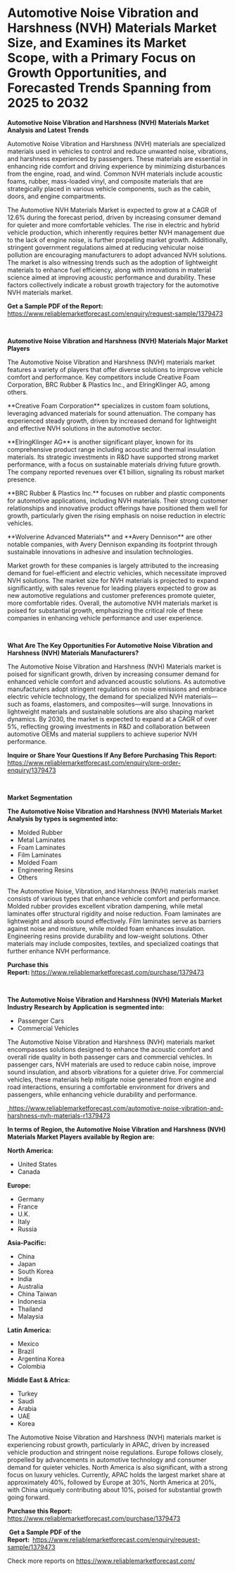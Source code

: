 <p><h1>Automotive Noise Vibration and Harshness (NVH) Materials Market Size, and Examines its Market Scope, with a Primary Focus on Growth Opportunities, and Forecasted Trends Spanning from 2025 to 2032</h1></p><p><strong>Automotive Noise Vibration and Harshness (NVH) Materials Market Analysis and Latest Trends</strong></p>
<p><p>Automotive Noise Vibration and Harshness (NVH) materials are specialized materials used in vehicles to control and reduce unwanted noise, vibrations, and harshness experienced by passengers. These materials are essential in enhancing ride comfort and driving experience by minimizing disturbances from the engine, road, and wind. Common NVH materials include acoustic foams, rubber, mass-loaded vinyl, and composite materials that are strategically placed in various vehicle components, such as the cabin, doors, and engine compartments.</p><p>The Automotive NVH Materials Market is expected to grow at a CAGR of 12.6% during the forecast period, driven by increasing consumer demand for quieter and more comfortable vehicles. The rise in electric and hybrid vehicle production, which inherently requires better NVH management due to the lack of engine noise, is further propelling market growth. Additionally, stringent government regulations aimed at reducing vehicular noise pollution are encouraging manufacturers to adopt advanced NVH solutions. The market is also witnessing trends such as the adoption of lightweight materials to enhance fuel efficiency, along with innovations in material science aimed at improving acoustic performance and durability. These factors collectively indicate a robust growth trajectory for the automotive NVH materials market.</p></p>
<p><strong>Get a Sample PDF of the Report:&nbsp;</strong> <a href="https://www.reliablemarketforecast.com/enquiry/request-sample/1379473?utm_campaign=2124&utm_medium=2&utm_source=Github&utm_content=ia&utm_term=01022025&utm_id=automotive-noise-vibration-and-harshness-nvh-materials">https://www.reliablemarketforecast.com/enquiry/request-sample/1379473</a></p>
<p>&nbsp;</p>
<p><strong>Automotive Noise Vibration and Harshness (NVH) Materials Major Market Players</strong></p>
<p><p>The Automotive Noise Vibration and Harshness (NVH) materials market features a variety of players that offer diverse solutions to improve vehicle comfort and performance. Key competitors include Creative Foam Corporation, BRC Rubber & Plastics Inc., and ElringKlinger AG, among others.</p><p>**Creative Foam Corporation** specializes in custom foam solutions, leveraging advanced materials for sound attenuation. The company has experienced steady growth, driven by increased demand for lightweight and effective NVH solutions in the automotive sector.</p><p>**ElringKlinger AG** is another significant player, known for its comprehensive product range including acoustic and thermal insulation materials. Its strategic investments in R&D have supported strong market performance, with a focus on sustainable materials driving future growth. The company reported revenues over €1 billion, signaling its robust market presence.</p><p>**BRC Rubber & Plastics Inc.** focuses on rubber and plastic components for automotive applications, including NVH materials. Their strong customer relationships and innovative product offerings have positioned them well for growth, particularly given the rising emphasis on noise reduction in electric vehicles.</p><p>**Wolverine Advanced Materials** and **Avery Dennison** are other notable companies, with Avery Dennison expanding its footprint through sustainable innovations in adhesive and insulation technologies.</p><p>Market growth for these companies is largely attributed to the increasing demand for fuel-efficient and electric vehicles, which necessitate improved NVH solutions. The market size for NVH materials is projected to expand significantly, with sales revenue for leading players expected to grow as new automotive regulations and customer preferences promote quieter, more comfortable rides. Overall, the automotive NVH materials market is poised for substantial growth, emphasizing the critical role of these companies in enhancing vehicle performance and user experience.</p></p>
<p>&nbsp;</p>
<p><strong>What Are The Key Opportunities For Automotive Noise Vibration and Harshness (NVH) Materials Manufacturers?</strong></p>
<p><p>The Automotive Noise Vibration and Harshness (NVH) Materials market is poised for significant growth, driven by increasing consumer demand for enhanced vehicle comfort and advanced acoustic solutions. As automotive manufacturers adopt stringent regulations on noise emissions and embrace electric vehicle technology, the demand for specialized NVH materials—such as foams, elastomers, and composites—will surge. Innovations in lightweight materials and sustainable solutions are also shaping market dynamics. By 2030, the market is expected to expand at a CAGR of over 5%, reflecting growing investments in R&D and collaboration between automotive OEMs and material suppliers to achieve superior NVH performance.</p></p>
<p><strong>Inquire or Share Your Questions If Any Before Purchasing This Report:</strong> <a href="https://www.reliablemarketforecast.com/enquiry/pre-order-enquiry/1379473?utm_campaign=2124&utm_medium=2&utm_source=Github&utm_content=ia&utm_term=01022025&utm_id=automotive-noise-vibration-and-harshness-nvh-materials">https://www.reliablemarketforecast.com/enquiry/pre-order-enquiry/1379473</a></p>
<p>&nbsp;</p>
<p><strong>Market Segmentation</strong></p>
<p><strong>The Automotive Noise Vibration and Harshness (NVH) Materials Market Analysis by types is segmented into:</strong></p>
<p><ul><li>Molded Rubber</li><li>Metal Laminates</li><li>Foam Laminates</li><li>Film Laminates</li><li>Molded Foam</li><li>Engineering Resins</li><li>Others</li></ul></p>
<p><p>The Automotive Noise, Vibration, and Harshness (NVH) materials market consists of various types that enhance vehicle comfort and performance. Molded rubber provides excellent vibration dampening, while metal laminates offer structural rigidity and noise reduction. Foam laminates are lightweight and absorb sound effectively. Film laminates serve as barriers against noise and moisture, while molded foam enhances insulation. Engineering resins provide durability and low-weight solutions. Other materials may include composites, textiles, and specialized coatings that further enhance NVH performance.</p></p>
<p><strong>Purchase this Report:&nbsp;</strong><a href="https://www.reliablemarketforecast.com/purchase/1379473?utm_campaign=2124&utm_medium=2&utm_source=Github&utm_content=ia&utm_term=01022025&utm_id=automotive-noise-vibration-and-harshness-nvh-materials">https://www.reliablemarketforecast.com/purchase/1379473</a></p>
<p>&nbsp;</p>
<p><strong>The Automotive Noise Vibration and Harshness (NVH) Materials Market Industry Research by Application is segmented into:</strong></p>
<p><ul><li>Passenger Cars</li><li>Commercial Vehicles</li></ul></p>
<p><p>The Automotive Noise Vibration and Harshness (NVH) materials market encompasses solutions designed to enhance the acoustic comfort and overall ride quality in both passenger cars and commercial vehicles. In passenger cars, NVH materials are used to reduce cabin noise, improve sound insulation, and absorb vibrations for a quieter drive. For commercial vehicles, these materials help mitigate noise generated from engine and road interactions, ensuring a comfortable environment for drivers and passengers, while enhancing vehicle durability and performance.</p></p>
<p><a href="https://www.reliablemarketforecast.com/automotive-noise-vibration-and-harshness-nvh-materials-r1379473?utm_campaign=2124&utm_medium=2&utm_source=Github&utm_content=ia&utm_term=01022025&utm_id=automotive-noise-vibration-and-harshness-nvh-materials">&nbsp;https://www.reliablemarketforecast.com/automotive-noise-vibration-and-harshness-nvh-materials-r1379473</a></p>
<p><strong>In terms of Region, the Automotive Noise Vibration and Harshness (NVH) Materials Market Players available by Region are:</strong></p>
<p>
    <p> <strong> North America: </strong>
        <ul>
            <li>United States</li>
            <li>Canada</li>
        </ul>
        </p> 
    <p> <strong> Europe: </strong>
        <ul>
            <li>Germany</li>
            <li>France</li>
            <li>U.K.</li>
            <li>Italy</li>
            <li>Russia</li>
        </ul>
        </p> 
    <p> <strong> Asia-Pacific: </strong>
        <ul>
            <li>China</li>
            <li>Japan</li>
            <li>South Korea</li>
            <li>India</li>
            <li>Australia</li>
            <li>China Taiwan</li>
            <li>Indonesia</li>
            <li>Thailand</li>
            <li>Malaysia</li>
        </ul>
        </p> 
    <p> <strong> Latin America: </strong>
        <ul>
            <li>Mexico</li>
            <li>Brazil</li>
            <li>Argentina Korea</li>
            <li>Colombia</li>
        </ul>
        </p> 
    <p> <strong> Middle East & Africa: </strong>
        <ul>
            <li>Turkey</li>
            <li>Saudi</li>
            <li>Arabia</li>
            <li>UAE</li>
            <li>Korea</li>
        </ul>
    </p>
    </p>
<p><p>The Automotive Noise Vibration and Harshness (NVH) materials market is experiencing robust growth, particularly in APAC, driven by increased vehicle production and stringent noise regulations. Europe follows closely, propelled by advancements in automotive technology and consumer demand for quieter vehicles. North America is also significant, with a strong focus on luxury vehicles. Currently, APAC holds the largest market share at approximately 40%, followed by Europe at 30%, North America at 20%, with China uniquely contributing about 10%, poised for substantial growth going forward.</p></p>
<p><strong>Purchase this Report: </strong><a href="https://www.reliablemarketforecast.com/purchase/1379473?utm_campaign=2124&utm_medium=2&utm_source=Github&utm_content=ia&utm_term=01022025&utm_id=automotive-noise-vibration-and-harshness-nvh-materials">https://www.reliablemarketforecast.com/purchase/1379473</a></p>
<p>&nbsp;<strong>Get a Sample PDF of the Report:&nbsp;&nbsp;</strong><a href="https://www.reliablemarketforecast.com/enquiry/request-sample/1379473?utm_campaign=2124&utm_medium=2&utm_source=Github&utm_content=ia&utm_term=01022025&utm_id=automotive-noise-vibration-and-harshness-nvh-materials">https://www.reliablemarketforecast.com/enquiry/request-sample/1379473</a></p>
<p><strong></strong></p>
<p>Check more reports on <a href="https://www.reliablemarketforecast.com/?utm_campaign=2124&utm_medium=2&utm_source=Github&utm_content=ia&utm_term=01022025&utm_id=automotive-noise-vibration-and-harshness-nvh-materials">https://www.reliablemarketforecast.com/</a></p>